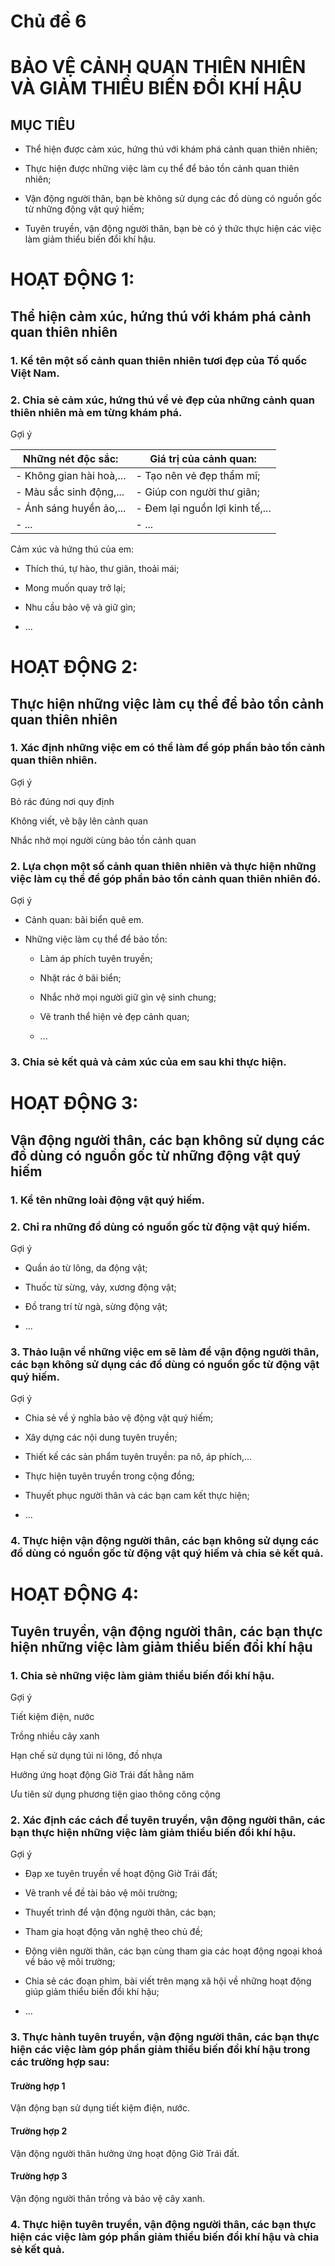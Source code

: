 # Chủ đề 6

# BẢO VỆ CẢNH QUAN THIÊN NHIÊN VÀ GIẢM THIỂU BIẾN ĐỔI KHÍ HẬU

## MỤC TIÊU

- Thể hiện được cảm xúc, hứng thú với khám phá cảnh quan thiên nhiên;

- Thực hiện được những việc làm cụ thể để bảo tồn cảnh quan thiên nhiên;

- Vận động người thân, bạn bè không sử dụng các đồ dùng có nguồn gốc từ những động vật quý hiếm;

- Tuyên truyền, vận động người thân, bạn bè có ý thức thực hiện các việc làm giảm thiểu biến đổi khí hậu.

# HOẠT ĐỘNG 1:

## Thể hiện cảm xúc, hứng thú với khám phá cảnh quan thiên nhiên

### 1. Kể tên một số cảnh quan thiên nhiên tươi đẹp của Tổ quốc Việt Nam.

### 2. Chia sẻ cảm xúc, hứng thú về vẻ đẹp của những cảnh quan thiên nhiên mà em từng khám phá.

Gợi ý

| Những nét độc sắc: | Giá trị của cảnh quan: |
|---|---|
| - Không gian hài hoà,... | - Tạo nên vẻ đẹp thẩm mĩ; |
| - Màu sắc sinh động,... | - Giúp con người thư giãn; |
| - Ánh sáng huyền ảo,... | - Đem lại nguồn lợi kinh tế,... |
| - ... | - ... |

Cảm xúc và hứng thú của em:

- Thích thú, tự hào, thư giãn, thoải mái;

- Mong muốn quay trở lại;

- Nhu cầu bảo vệ và giữ gìn;

- ...

# HOẠT ĐỘNG 2:

## Thực hiện những việc làm cụ thể để bảo tồn cảnh quan thiên nhiên

### 1. Xác định những việc em có thể làm để góp phần bảo tồn cảnh quan thiên nhiên.

Gợi ý

Bỏ rác đúng nơi quy định

Không viết, vẽ bậy lên cảnh quan

Nhắc nhở mọi người cùng bảo tồn cảnh quan

### 2. Lựa chọn một số cảnh quan thiên nhiên và thực hiện những việc làm cụ thể để góp phần bảo tồn cảnh quan thiên nhiên đó.

Gợi ý

- Cảnh quan: bãi biển quê em.

- Những việc làm cụ thể để bảo tồn:

    - Làm áp phích tuyên truyền;

    - Nhặt rác ở bãi biển;

    - Nhắc nhở mọi người giữ gìn vệ sinh chung;

    - Vẽ tranh thể hiện vẻ đẹp cảnh quan;

    - ...

### 3. Chia sẻ kết quả và cảm xúc của em sau khi thực hiện.

# HOẠT ĐỘNG 3:

## Vận động người thân, các bạn không sử dụng các đồ dùng có nguồn gốc từ những động vật quý hiếm

### 1. Kể tên những loài động vật quý hiếm.

### 2. Chỉ ra những đồ dùng có nguồn gốc từ động vật quý hiếm.

Gợi ý

- Quần áo từ lông, da động vật;

- Thuốc từ sừng, vảy, xương động vật;

- Đồ trang trí từ ngà, sừng động vật;

- ...

### 3. Thảo luận về những việc em sẽ làm để vận động người thân, các bạn không sử dụng các đồ dùng có nguồn gốc từ động vật quý hiếm.

Gợi ý

- Chia sẻ về ý nghĩa bảo vệ động vật quý hiếm;

- Xây dựng các nội dung tuyên truyền;

- Thiết kế các sản phẩm tuyên truyền: pa nô, áp phích,...

- Thực hiện tuyên truyền trong cộng đồng;

- Thuyết phục người thân và các bạn cam kết thực hiện;

- ...

### 4. Thực hiện vận động người thân, các bạn không sử dụng các đồ dùng có nguồn gốc từ động vật quý hiếm và chia sẻ kết quả.

# HOẠT ĐỘNG 4:

## Tuyên truyền, vận động người thân, các bạn thực hiện những việc làm giảm thiểu biến đổi khí hậu

### 1. Chia sẻ những việc làm giảm thiểu biến đổi khí hậu.

Gợi ý

Tiết kiệm điện, nước

Trồng nhiều cây xanh

Hạn chế sử dụng túi ni lông, đồ nhựa

Hưởng ứng hoạt động Giờ Trái đất hằng năm

Ưu tiên sử dụng phương tiện giao thông công cộng

### 2. Xác định các cách để tuyên truyền, vận động người thân, các bạn thực hiện những việc làm giảm thiểu biến đổi khí hậu.

Gợi ý

- Đạp xe tuyên truyền về hoạt động Giờ Trái đất;

- Vẽ tranh về đề tài bảo vệ môi trường;

- Thuyết trình để vận động người thân, các bạn;

- Tham gia hoạt động văn nghệ theo chủ đề;

- Động viên người thân, các bạn cùng tham gia các hoạt động ngoại khoá về bảo vệ môi trường;

- Chia sẻ các đoạn phim, bài viết trên mạng xã hội về những hoạt động giúp giảm thiểu biến đổi khí hậu;

- ...

### 3. Thực hành tuyên truyền, vận động người thân, các bạn thực hiện các việc làm góp phần giảm thiểu biến đổi khí hậu trong các trường hợp sau:

#### Trường hợp 1

Vận động bạn sử dụng tiết kiệm điện, nước.

#### Trường hợp 2

Vận động người thân hưởng ứng hoạt động Giờ Trái đất.

#### Trường hợp 3

Vận động người thân trồng và bảo vệ cây xanh.

### 4. Thực hiện tuyên truyền, vận động người thân, các bạn thực hiện các việc làm góp phần giảm thiểu biến đổi khí hậu và chia sẻ kết quả.
